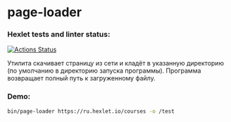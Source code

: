 # page-loader

### Hexlet tests and linter status:
[![Actions Status](https://github.com/behindthep/php-phpunit-testing-project-75/actions/workflows/hexlet-check.yml/badge.svg)](https://github.com/behindthep/php-phpunit-testing-project-75/actions)

Утилита скачивает страницу из сети и кладёт в указанную директорию (по умолчанию в директорию запуска программы). Программа возвращает полный путь к загруженному файлу.

### Demo:

```bash
bin/page-loader https://ru.hexlet.io/courses -o /test
```
